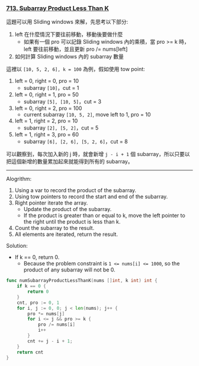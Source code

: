 ### [713. Subarray Product Less Than K]

這題可以用 Sliding windows 來解，先思考以下部分:
1.  left 在什麼情況下要往前移動，移動後要做什麼
    -   如果有一個 pro 可以記錄 Sliding windows 內的乘積，當 pro >= k 時，left 要往前移動，並且更新 pro /= nums[left]
2.  如何計算 Sliding windows 內的 subarray 數量

這裡以 `[10, 5, 2, 6], k = 100` 為例，假如使用 tow point:
1.  left = 0, right = 0, pro = 10
    -   subarray `[10]`，cut = 1
2.  left = 0, right = 1, pro = 50
    -   subarray `[5], [10, 5]`，cut = 3
3.  left = 0, right = 2, pro = 100
    -   current subarray `[10, 5, 2]`, move left to 1, pro = 10
4.  left = 1, right = 2, pro = 10
    -   subarray `[2], [5, 2]`，cut = 5
5.  left = 1, right = 3, pro = 60
    -   subarray `[6], [2, 6], [5, 2, 6]`，cut = 8

可以觀察到，每次加入新的 j 時，就會新增 `j - i + 1` 個 subarray，所以只要以把這個新增的數量累加起來就能得到所有的 subarray。

---

Alogrithm:
1.  Using a var to record the product of the subarray.
2.  Using tow pointers to record the start and end of the subarray.
3.  Right pointer iterate the array.
    -   Update the product of the subarray.
    -   If the product is greater than or equal to k, move the left pointer to the right until the product is less than k.
4.  Count the subarray to the result.
5.  All elements are iterated, return the result.

Solution:
-   If k == 0, return 0.
    -   Because the problem constraint is `1 <= nums[i] <= 1000`, so the product of any subarray will not be 0.
```go
func numSubarrayProductLessThanK(nums []int, k int) int {
    if k == 0 {
        return 0
    }
    cnt, pro := 0, 1
    for i, j := 0, 0; j < len(nums); j++ {
        pro *= nums[j]
        for i <= j && pro >= k {
            pro /= nums[i]
            i++
        }
        cnt += j - i + 1;
    }
    return cnt
}
```

[713. Subarray Product Less Than K]: https://leetcode.com/problems/subarray-product-less-than-k